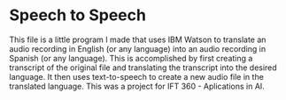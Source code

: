 # Speech to Speech
This file is a little program I made that uses IBM Watson to translate an audio recording in English (or any language) into an audio recording in Spanish (or any language). This is accomplished by first creating a transcript of the original file and translating the transcript into the desired language. It then uses text-to-speech to create a new audio file in the translated language. This was a project for IFT 360 - Aplications in AI. 
